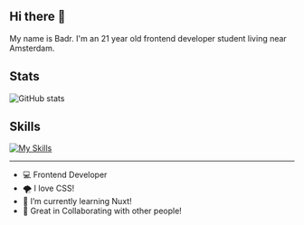 ## Hi there 👋

<!--
**iBadr49/iBadr49** is a ✨ _special_ ✨ repository because its `README.md` (this file) appears on your GitHub profile.

Here are some ideas to get you started:

- 🔭 I’m currently working on ...
- 🌱 I’m currently learning ...
- 👯 I’m looking to collaborate on ...
- 🤔 I’m looking for help with ...
- 💬 Ask me about ...
- 📫 How to reach me: ...
- 😄 Pronouns: ...
- ⚡ Fun fact: ...
-->


My name is Badr. I'm an 21 year old frontend developer student living near Amsterdam.
 
## Stats
 
![GitHub stats](https://github-readme-stats.vercel.app/api?username=iBadr49\&include_all_commits=true) <!-- &theme=tokyonight -->

## Skills
 
[![My Skills](https://skillicons.dev/icons?i=html,css,js,svelte&perline=5)](https://skillicons.dev)
 
 ***

- 💻 Frontend Developer
- 🌪️ I love CSS!
- 🚀 I’m currently learning Nuxt!
- 👯 Great in Collaborating with other people!
